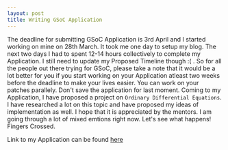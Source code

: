 ```yaml
---
layout: post
title: Writing GSoC Application
---
```

The deadline for submitting GSoC Application is 3rd April and  I started working on mine on 28th March. It took me one day to setup my blog. The next two days I had to spent 12-14 hours collectively to complete my Application. I still need to update my Proposed Timeline though :( . So for all the people out there trying for GSoC, please take a note that it would be a lot better for you if you start working on your Application atleast two weeks before the deadline to make your lives easier. You can work on your patches parallely. Don't save the application for last moment. 
Coming to my Application, I have proposed a project on `Ordinary Differential Equations`. I have researched a lot on this topic and have proposed my ideas of implementation as well. I hope that it is appreciated by the mentors. I am going through a lot of mixed emtions right now. Let's see what happens! Fingers Crossed. 

Link to my Application can be found [here](https://github.com/sympy/sympy/wiki/GSoC-2017-Application-Varun-Garg-:-Ordinary-Differential-Equations)

